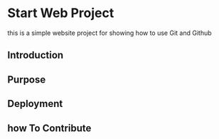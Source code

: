 # Start Web Project

this is a simple website project for showing how to use Git and Github

## Introduction

## Purpose

## Deployment

## how To Contribute